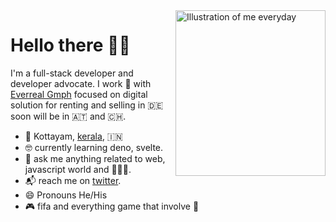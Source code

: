 <img align="right" src="https://github.com/labtocat/labtocat/blob/master/launch_day.png" alt="Illustration of me everyday" width=240px height=265px/>

# Hello there 👋🏽

I'm a full-stack developer and developer advocate.
I work 🏡 with [Everreal Gmph](https://www.everreal.co/) focused on digital solution for renting and selling in 🇩🇪 soon will be in 🇦🇹 and 🇨🇭.

- 📍 Kottayam, [kerala](https://en.wikipedia.org/wiki/Kerala), 🇮🇳
- 🤓 currently learning deno, svelte.
- 💬 ask me anything related to web, javascript world and 👨🏽‍💻.
- 📬 reach me on [twitter](https://twitter.com/sachin_philip).
- 😄 Pronouns He/His
- 🎮 fifa and everything game that involve 🔫

